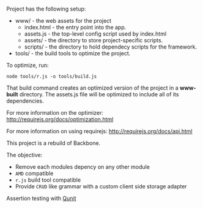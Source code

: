 
Project has the following setup:

* www/ - the web assets for the project
    * index.html - the entry point into the app.
    * assets.js - the top-level config script used by index.html
    * assets/ - the directory to store project-specific scripts.
    * scripts/ - the directory to hold dependecy scripts for the framework.
* tools/ - the build tools to optimize the project.

To optimize, run:

    node tools/r.js -o tools/build.js

That build command creates an optimized version of the project in a
**www-built** directory. The assets.js file will be optimized to include
all of its dependencies.

For more information on the optimizer:
http://requirejs.org/docs/optimization.html

For more information on using requirejs:
http://requirejs.org/docs/api.html


This project is a rebuild of Backbone. 

The objective:

- Remove each modules depency on any other module
- `AMD` compatible
- `r.js` build tool compatible
- Provide `CRUD` like grammar with a custom client side storage adapter

Assertion testing with [Qunit](https://qunitjs.com/)
